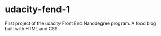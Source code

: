 # udacity-fend-1
First project of the udacity Front End Nanodegree program. A food blog built with HTML and CSS

